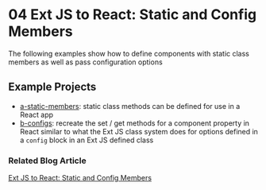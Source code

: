 # 04 Ext JS to React: Static and Config Members

The following examples show how to define components with static class members
as well as pass configuration options

## Example Projects

 - [a-static-members](./a-static-members): static class methods can be defined
 for use in a React app
 - [b-configs](./b-configs): recreate the set / get methods for a component
 property in React similar to what the Ext JS class system does for options
 defined in a `config` block in an Ext JS defined class

### Related Blog Article

[Ext JS to React: Static and Config Members](https://moduscreate.com/blog/ext-js-react-static-config-members/)
